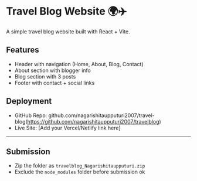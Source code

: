 # Travel Blog Website 🌍✈️

A simple travel blog website built with React + Vite.

## Features
- Header with navigation (Home, About, Blog, Contact)
- About section with blogger info
- Blog section with 3 posts
- Footer with contact + social links

## Deployment
- GitHub Repo: github.com/nagarishitaupputuri2007/travel-blog(https://github.com/nagarishitaupputuri2007/travelblog)
- Live Site: [Add your Vercel/Netlify link here]

---

## Submission
- Zip the folder as `travelblog_Nagarishitaupputuri.zip`
- Exclude the `node_modules` folder before submission
ok